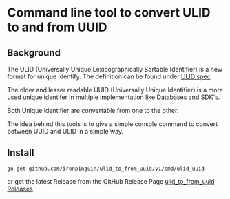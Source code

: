 # Command line tool to convert ULID to and from UUID

## Background
The ULID (Universally Unique Lexicographically Sortable Identifier) is a new format for unique identify.
The definition can be found under [ULID spec](https://github.com/ulid/spec)

The older and lesser readable UUID (Universally Unique Identifier) is a more used unique identifer in multiple implementation like Databases and SDK's.

Both Unique identifier are convertable from one to the other.

The idea behind this tools is to give a simple console command to convert between UUID and ULID in a simple way.

## Install
```shell
go get github.com/ironpinguin/ulid_to_from_uuid/v1/cmd/ulid_uuid
```
or get the latest Release from the GitHub Release Page
[ulid_to_from_uuid Releases](https://github.com/ironpinguin/ulid_to_from_uuid/releases)

